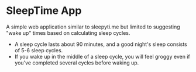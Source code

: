 # SleepTime App

A simple web application similar to sleepyti.me but limited to suggesting "wake up" times based on calculating sleep cycles.

- A sleep cycle lasts about 90 minutes, and a good night's sleep consists of 5-6 sleep cycles.
- If you wake up in the middle of a sleep cycle, you will feel groggy even if you've completed several cycles before waking up.
